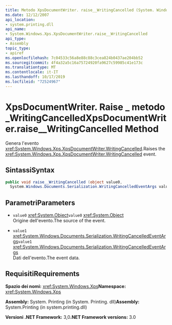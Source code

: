 ```yaml
---
title: Metodo XpsDocumentWriter. raise__WritingCancelled (System. Windows. Xps)
ms.date: 12/12/2007
api_location:
- system.printing.dll
api_name:
- System.Windows.Xps.XpsDocumentWriter.raise__WritingCancelled
api_type:
- Assembly
topic_type:
- apiref
ms.openlocfilehash: 7c04533c56a8e88c88c3cea824b0437ae204bb52
ms.sourcegitcommit: 4f4a32a5c16a75724920fa9627c59985c41e173c
ms.translationtype: MT
ms.contentlocale: it-IT
ms.lasthandoff: 10/17/2019
ms.locfileid: "72524967"
---
```

# <a name="xpsdocumentwriterraise__writingcancelled-method"></a><span data-ttu-id="0b147-102">XpsDocumentWriter. Raise \_ metodo \_WritingCancelled</span><span class="sxs-lookup"><span data-stu-id="0b147-102">XpsDocumentWriter.raise\_\_WritingCancelled Method</span></span>

<span data-ttu-id="0b147-103">Genera l'evento <xref:System.Windows.Xps.XpsDocumentWriter.WritingCancelled>.</span><span class="sxs-lookup"><span data-stu-id="0b147-103">Raises the <xref:System.Windows.Xps.XpsDocumentWriter.WritingCancelled> event.</span></span>

## <a name="syntax"></a><span data-ttu-id="0b147-104">Sintassi</span><span class="sxs-lookup"><span data-stu-id="0b147-104">Syntax</span></span>

```csharp
public void raise__WritingCancelled (object value0, 
  System.Windows.Documents.Serialization.WritingCancelledEventArgs value1);
```

## <a name="parameters"></a><span data-ttu-id="0b147-105">Parametri</span><span class="sxs-lookup"><span data-stu-id="0b147-105">Parameters</span></span>

- <span data-ttu-id="0b147-106">`value0` <xref:System.Object></span><span class="sxs-lookup"><span data-stu-id="0b147-106">`value0` <xref:System.Object></span></span>  
  <span data-ttu-id="0b147-107">Origine dell'evento.</span><span class="sxs-lookup"><span data-stu-id="0b147-107">The source of the event.</span></span>

- <span data-ttu-id="0b147-108">`value1` <xref:System.Windows.Documents.Serialization.WritingCancelledEventArgs></span><span class="sxs-lookup"><span data-stu-id="0b147-108">`value1` <xref:System.Windows.Documents.Serialization.WritingCancelledEventArgs></span></span>  
  <span data-ttu-id="0b147-109">Dati dell'evento.</span><span class="sxs-lookup"><span data-stu-id="0b147-109">The event data.</span></span>

## <a name="requirements"></a><span data-ttu-id="0b147-110">Requisiti</span><span class="sxs-lookup"><span data-stu-id="0b147-110">Requirements</span></span>

<span data-ttu-id="0b147-111">**Spazio dei nomi:** <xref:System.Windows.Xps></span><span class="sxs-lookup"><span data-stu-id="0b147-111">**Namespace:** <xref:System.Windows.Xps></span></span>

<span data-ttu-id="0b147-112">**Assembly:** System. Printing (in System. Printing. dll)</span><span class="sxs-lookup"><span data-stu-id="0b147-112">**Assembly:** System.Printing (in system.printing.dll)</span></span>

<span data-ttu-id="0b147-113">**Versioni .NET Framework:** 3,0</span><span class="sxs-lookup"><span data-stu-id="0b147-113">**.NET Framework versions:** 3.0</span></span>
